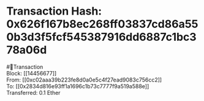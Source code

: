 
Transaction Hash: 0x626f167b8ec268ff03837cd86a550b3d3f5fcf545387916dd6887c1bc378a06d
====================================================================================
  
#💸Transaction  
Block: [[14456677]]  
From: [[0xc02aaa39b223fe8d0a0e5c4f27ead9083c756cc2]]  
To: [[0x2834d816e93ff1a1696c1b73c7777f9a519a588e]]  
Transferred: 0.1 Ether